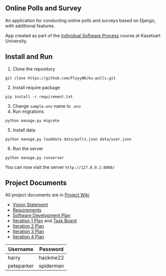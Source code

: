 ## Online Polls and Survey

An application for conducting online polls and surveys based
on Django, with additional features.


App created as part of the [Individual Software Process](
https://cpske.github.io/ISP) course at Kasetsart University.


## Install and Run

1. Clone the repository
```
git clone https://github.com/PloyyNK/ku-polls.git
```
2. Install require package
```
pip install -r requirement.txt
```
3. Change `sample.env` name to `.env`
4. Run migrations
```
python manage.py migrate
```
5. Install data
```
python manage.py loaddata data/polls.json data/user.json
```
6. Run the server
```
python manage.py runserver
```
You can now visit the server  `http://127.0.0.1:8000/`

## Project Documents

All project documents are in [Project Wiki](../../wiki/Home)

- [Vision Statement](../../wiki/Vision%20Statement)
- [Requirements](../../wiki/Requirements)
- [Software Development Plan](../../wiki/Software%20Development%20Plan)
- [Iteration 1 Plan](../../wiki/Iteration%201%20Plan) and [Task Board](https://github.com/users/PloyyNK/projects/3/views/1)
- [Iteration 2 Plan](../../wiki/Iteration%202%20Plan)
- [Iteration 3 Plan](../../wiki/Iteration%203%20Plan)
- [Iteration 4 Plan](../../wiki/Iteration%204%20Plan)


| Username  | Password  |
|-----------|-----------|
|   harry   | hackme22 |
|   peteparker   | spiderman |
